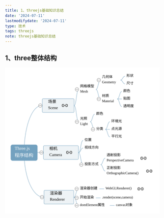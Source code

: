 ```yaml
---
title: 1、threejs基础知识总结
date: '2024-07-11'
lastmodifydate: '2024-07-11'
type: 技术
tags: threejs
note: threejs基础知识总结
---
```


## 1、three整体结构

<img src="../../images/threejs/threejs9结构.svg" >




